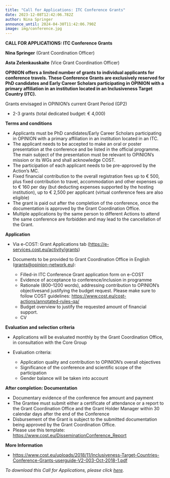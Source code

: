 ```yaml
---
title: "Call for Applications: ITC Conference Grants"
date: 2023-12-08T12:42:06.782Z
author: Nina Springer
announce_until: 2024-04-30T11:42:06.790Z
image: img/conference.jpg
---
```

**CALL FOR APPLICATIONS: ITC Conference Grants**

**Nina Springer** (Grant Coordination Officer)

**Asta Zelenkauskaite** (Vice Grant Coordination Officer)

**OPINION offers a limited number of grants to individual applicants for conference travels. These Conference Grants are exclusively reserved for PhD candidates and Early Career Scholars participating in OPINION with a primary affiliation in an institution located in an Inclusiveness Target Country (ITC).**

Grants envisaged in OPINION’s current Grant Period (GP2)

* 2-3 grants (total dedicated budget: € 4,000)

**Terms and conditions**

* Applicants must be PhD candidates/Early Career Scholars participating in OPINION with a primary affiliation in an institution located in an ITC.
* The applicant needs to be accepted to make an oral or poster presentation at the conference and be listed in the official programme. The main subject of the presentation must be relevant to OPINION’s mission or its WGs and shall acknowledge COST.
* The participation of each applicant needs to be pre-approved by the Action’s MC.
* Fixed financial contribution to the overall registration fees up to € 500, plus fixed contribution to travel, accommodation and other expenses up to € 160 per day
  (but deducting expenses supported by the hosting institution), up to € 2,500 per applicant (virtual conference fees are also eligible)
* The grant is paid out after the completion of the conference, once the documentation is approved by the Grant Coordination Office.
* Multiple applications by the same person to different Actions to attend the same conference are forbidden and may lead to the cancellation of the Grant.

**Application**

* Via e-COST: Grant Applications tab (<https://e-services.cost.eu/activity/grants>)
* Documents to be provided to Grant Coordination Office in English ([grants@opinion-network.eu](mailto:grants@opinion-network.eu)):

  * Filled-in ITC Conference Grant application form on e-COST
  * Evidence of acceptance to conference/inclusion in programme
  * Rationale (800–1200 words), addressing contribution to OPINION’s objectivesand justifying the budget request. Please make sure to follow COST guidelines: <https://www.cost.eu/cost-actions/annotated-rules-qa/> 
  * Budget overview to justify the requested amount of financial support.
  * CV

**Evaluation and selection criteria**

* Applications will be evaluated monthly by the Grant Coordination Office, in consultation with the Core Group
* Evaluation criteria:

  * Application quality and contribution to OPINION’s overall objectives
  * Significance of the conference and scientific scope of the participation
  * Gender balance will be taken into account

**After completion: Documentation**

* Documentary evidence of the conference fee amount and payment
* The Grantee must submit either a certificate of attendance or a report to the Grant Coordination Office and the Grant Holder Manager within 30 calendar days after the end of the Conference
* Disbursement of the Grant is subject to the submitted documentation being approved by the Grant Coordination Office.
* P﻿lease use this template: <https://www.cost.eu/DisseminationConference_Report> 

**More Information**

* [https://www.cost.eu/uploads/2018/11/Inclusiveness-Target-Countries-
  Conference-Grants-userguide-V2-003-Oct-2018-1.pdf](<https://www.cost.eu/uploads/2018/11/Inclusiveness-Target-Countries- Conference-Grants-userguide-V2-003-Oct-2018-1.pdf>)

*To download this Call for Applications, please click [here](https://www.opinion-network.eu/img/cfa_ICTconf-final_2023_24_V2.pdf).*